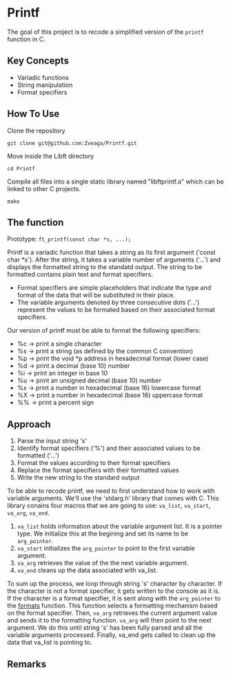 # Printf
The goal of this project is to recode a simplified version of the `printf` function in C.

## Key Concepts
- Variadic functions
- String manipulation
- Format specifiers

## How To Use
Clone the repository
```
git clone git@github.com:Zveaga/Printf.git
```
Move inside the Libft directory
```
cd Printf
```
Compile all files into a single static library named "libftprintf.a" which can be linked to other C projects.
```
make
```

## The function

Prototype: `ft_printf(const char *s, ...);`

Printf is a variadic function that takes a string as its first argument ('const char *s'). After the string, it takes a variable number of arguments ('...') and displays the formatted string to the standatd output. The string to be formatted contains plain text and format specifiers.

- Format specifiers are simple placeholders that indicate the type and format of the data that will be substituted in their place.
- The variable arguments denoted by three consecutive dots ('...') represent the values to be formated based on their associated format specifiers.

Our version of printf must be able to format the following specifiers:

- %c -> print a single character
- %s -> print a string (as defined by the common C convention)
- %p -> print the void *p address in hexadecimal format (lower case)
- %d -> print a decimal (base 10) number
- %i -> print an integer in base 10
- %u -> print an unsigned decimal (base 10) number
- %x -> print a number in hexadecimal (base 16) lowercase format
- %X -> print a number in hexadecimal (base 16) uppercase format
- %% -> print a percent sign

## Approach

1. Parse the input string 's'
2. Identify format specifiers ('%') and their associated values to be formatted ('...')
3. Format the values according to their format specifiers
4. Replace the format specifiers with their formatted values
5. Write the new string to the standard output

To be able to recode printf, we need to first understand how to work with variable arguments. We'll use the 'stdarg.h' library that comes with C. This library conains four macros that we are going to use: `va_list`, `va_start`, `va_arg`, `va_end`.
1. `va_list` holds information about the variable argument list. It is a pointer type. We initialize this at the begining and set its name to be `arg_pointer`.
2. `va_start` initializes the `arg_pointer` to point to the first variable argument.
4. `va_arg` retrieves the value of the the next variable argument.
5. `va_end` cleans up the data associated with va_list.

To sum up the process, we loop through string 's' character by character. If the character is not a format specifier, it gets written to the console as it is. If the character is a format specifier, it is sent along with the `arg_pointer` to the [formats](https://github.com/Zveaga/Printf/blob/main/ft_printf.c) function. This function selects a formatting mechanism based on the format specifier. Then, `va_arg` retrieves the current argument value and sends it to the formatting function. `va_arg` will then point to the next argument. We do this until string 's' has been fully parsed and all the variable arguments processed. Finally, va_end gets called to clean up the data that va_list is pointing to.

## Remarks





